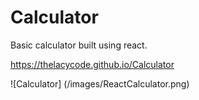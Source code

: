 # Calculator

Basic calculator built using react.

https://thelacycode.github.io/Calculator

![Calculator] (/images/ReactCalculator.png)
